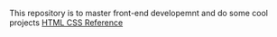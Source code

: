 This repository is to master front-end developemnt and do some cool projects
[HTML CSS Reference](chrome-extension://efaidnbmnnnibpcajpcglclefindmkaj/https://supersimpledev.github.io/references/html-css-reference.pdf)
